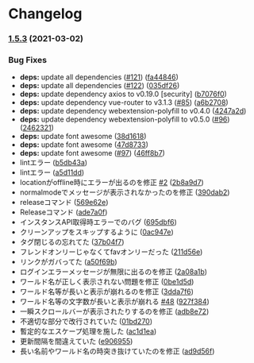 # Changelog

### [1.5.3](https://www.github.com/mnao305/VRCFriendCheck/compare/1.5.2...v1.5.3) (2021-03-02)


### Bug Fixes

* **deps:** update all dependencies ([#121](https://www.github.com/mnao305/VRCFriendCheck/issues/121)) ([fa44846](https://www.github.com/mnao305/VRCFriendCheck/commit/fa44846c3bab515e606a181821f49f2c77b66457))
* **deps:** update all dependencies ([#122](https://www.github.com/mnao305/VRCFriendCheck/issues/122)) ([035df26](https://www.github.com/mnao305/VRCFriendCheck/commit/035df26d28efa8d9086feb18a6760afa0bdd91a8))
* **deps:** update dependency axios to v0.19.0 [security] ([b7076f0](https://www.github.com/mnao305/VRCFriendCheck/commit/b7076f00f08bbe9dcfe1c2a5bab5d1d5dc59d9db))
* **deps:** update dependency vue-router to v3.1.3 ([#85](https://www.github.com/mnao305/VRCFriendCheck/issues/85)) ([a6b2708](https://www.github.com/mnao305/VRCFriendCheck/commit/a6b2708a4e2b6a46a9fad275450d7626d52114fd))
* **deps:** update dependency webextension-polyfill to v0.4.0 ([4247a2d](https://www.github.com/mnao305/VRCFriendCheck/commit/4247a2d046d4640ade60b2e7089a6044e87ae41e))
* **deps:** update dependency webextension-polyfill to v0.5.0 ([#96](https://www.github.com/mnao305/VRCFriendCheck/issues/96)) ([2462321](https://www.github.com/mnao305/VRCFriendCheck/commit/246232168b9d555136a3158e9e6b19cfb402dfa4))
* **deps:** update font awesome ([38d1618](https://www.github.com/mnao305/VRCFriendCheck/commit/38d1618539736f6c0fd785f4adbaef3ee0c59bb8))
* **deps:** update font awesome ([47d8733](https://www.github.com/mnao305/VRCFriendCheck/commit/47d87335e738fc665f077fb853dabdaff2596cf9))
* **deps:** update font awesome ([#97](https://www.github.com/mnao305/VRCFriendCheck/issues/97)) ([46ff8b7](https://www.github.com/mnao305/VRCFriendCheck/commit/46ff8b710ff435c48bb54bd0380ca9e888b0c7d3))
* lintエラー ([b5db43a](https://www.github.com/mnao305/VRCFriendCheck/commit/b5db43a5e54e5d5290dd5393ca12dc6e77de6721))
* lintエラー ([a5d11dd](https://www.github.com/mnao305/VRCFriendCheck/commit/a5d11dd56a47caccd72d8277d2d14f68ad5c6eb6))
* locationがoffline時にエラーが出るのを修正 [#2](https://www.github.com/mnao305/VRCFriendCheck/issues/2) ([2b8a9d7](https://www.github.com/mnao305/VRCFriendCheck/commit/2b8a9d7e03cf59573ed1db30e0bb23057aecd4ed))
* normalmodeでメッセージが表示されなかったのを修正 ([390dab2](https://www.github.com/mnao305/VRCFriendCheck/commit/390dab2b0968ad417b59aad433bb58c81062a7a1))
* releaseコマンド ([569e62e](https://www.github.com/mnao305/VRCFriendCheck/commit/569e62e928511174e0c2ddd76a77f7eb9d6faa0c))
* Releaseコマンド ([ade7a0f](https://www.github.com/mnao305/VRCFriendCheck/commit/ade7a0f296a5041ca6cc980e7db9917f2e686c51))
* インスタンスAPI取得時エラーでのバグ ([695dbf6](https://www.github.com/mnao305/VRCFriendCheck/commit/695dbf6dd5c052fa990a4280f572ad56aaf54570))
* クリーンアップをスキップするように ([0ac947e](https://www.github.com/mnao305/VRCFriendCheck/commit/0ac947e2b843075f70f6c4f9fc4c8bff1b8a2b7c))
* タグ閉じるの忘れてた ([37b04f7](https://www.github.com/mnao305/VRCFriendCheck/commit/37b04f7021afe18d194aace429058aeae9aabf03))
* フレンドオンリーじゃなくてfavオンリーだった ([211d56e](https://www.github.com/mnao305/VRCFriendCheck/commit/211d56e6be179f7fdf4d9c1b1daf2f34c2245732))
* リンクがガバってた ([a50f69b](https://www.github.com/mnao305/VRCFriendCheck/commit/a50f69b47605fa8c37259c735dee37cebbbead5f))
* ログインエラーメッセージが無限に出るのを修正 ([2a08a1b](https://www.github.com/mnao305/VRCFriendCheck/commit/2a08a1b10a31b1ee85ae936ded3d9ddb6d59a323))
* ワールド名が正しく表示されない問題を修正 ([0be1d5d](https://www.github.com/mnao305/VRCFriendCheck/commit/0be1d5dc6a0c85d4e1f07ee5011ebf8e4b34ec1c))
* ワールド名等が長いと表示が崩れるのを修正 ([3dda7f6](https://www.github.com/mnao305/VRCFriendCheck/commit/3dda7f67bc7e2db97d39a29d5f6f3d1903c87259))
* ワールド名等の文字数が長いと表示が崩れる [#48](https://www.github.com/mnao305/VRCFriendCheck/issues/48) ([927f384](https://www.github.com/mnao305/VRCFriendCheck/commit/927f384c6bd91cbc0f1fa04c017e1ff4913f9a8c))
* 一瞬スクロールバーが表示されたりするのを修正 ([adb8e72](https://www.github.com/mnao305/VRCFriendCheck/commit/adb8e723220fa8a5b38723cbc6eab414759aba73))
* 不適切な部分で改行されていた ([01bd270](https://www.github.com/mnao305/VRCFriendCheck/commit/01bd270fe2e2133afda920c1adcf08a748e4eaf7))
* 暫定的なエスケープ処理を施した ([ac1d1ea](https://www.github.com/mnao305/VRCFriendCheck/commit/ac1d1ea777398e2f81ba970a735d92c63f5ab7a0))
* 更新間隔を間違えていた ([e906955](https://www.github.com/mnao305/VRCFriendCheck/commit/e90695548102d9f40816d989ce03d91901112ae5))
* 長い名前やワールド名の時突き抜けていたのを修正 ([ad9d56f](https://www.github.com/mnao305/VRCFriendCheck/commit/ad9d56f4078194943aaf044c1a85d3d37dfbf453))
